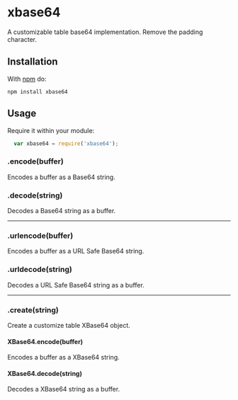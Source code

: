 # xbase64

A customizable table base64 implementation. Remove the padding character.

## Installation

With [npm](http://npmjs.org) do:

```
npm install xbase64
```

## Usage

Require it within your module:

``` javascript
  var xbase64 = require('xbase64');
```

### .encode(buffer)

Encodes a buffer as a Base64 string.

### .decode(string)

Decodes a Base64 string as a buffer.

---

### .urlencode(buffer)

Encodes a buffer as a URL Safe Base64 string.

### .urldecode(string)

Decodes a URL Safe Base64 string as a buffer.

---

### .create(string)

Create a customize table XBase64 object.

#### XBase64.encode(buffer)

Encodes a buffer as a XBase64 string.

#### XBase64.decode(string)

Decodes a XBase64 string as a buffer.

